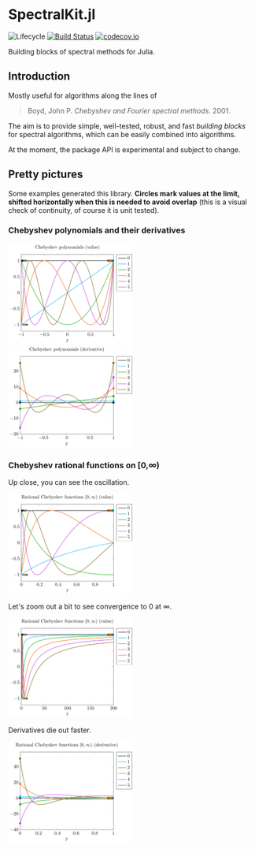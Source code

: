 # SpectralKit.jl

![Lifecycle](https://img.shields.io/badge/lifecycle-experimental-orange.svg)<!--
![Lifecycle](https://img.shields.io/badge/lifecycle-maturing-blue.svg)
![Lifecycle](https://img.shields.io/badge/lifecycle-stable-green.svg)
![Lifecycle](https://img.shields.io/badge/lifecycle-retired-orange.svg)
![Lifecycle](https://img.shields.io/badge/lifecycle-archived-red.svg)
![Lifecycle](https://img.shields.io/badge/lifecycle-dormant-blue.svg) -->
[![Build Status](https://travis-ci.com/tpapp/SpectralKit.jl.svg?branch=master)](https://travis-ci.com/tpapp/SpectralKit.jl)
[![codecov.io](http://codecov.io/github/tpapp/SpectralKit.jl/coverage.svg?branch=master)](http://codecov.io/github/tpapp/SpectralKit.jl?branch=master)

Building blocks of spectral methods for Julia.

## Introduction

Mostly useful for algorithms along the lines of

> Boyd, John P. *Chebyshev and Fourier spectral methods*. 2001.

The aim is to provide simple, well-tested, robust, and fast *building blocks* for spectral algorithms, which can be easily combined into algorithms.

At the moment, the package API is experimental and subject to change.

## Pretty pictures

Some examples generated this library. **Circles mark values at the limit, shifted horizontally when this is needed to avoid overlap** (this is a visual check of continuity, of course it is unit tested).

### Chebyshev polynomials and their derivatives

<img src="scripts/chebyshev.png" width="50%">

<img src="scripts/chebyshev_deriv.png" width="50%">

### Chebyshev rational functions on [0,∞)

Up close, you can see the oscillation.

<img src="scripts/semiinf.png" width="50%">

Let's zoom out a bit to see convergence to 0 at ∞.

<img src="scripts/semiinf_birdseye.png" width="50%">

Derivatives die out faster.

<img src="scripts/semiinf_deriv.png" width="50%">
